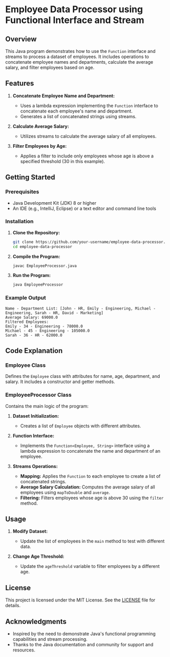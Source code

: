 # Employee Data Processor using Functional Interface and Stream

## Overview

This Java program demonstrates how to use the `Function` interface and streams to process a dataset of employees. It includes operations to concatenate employee names and departments, calculate the average salary, and filter employees based on age.

## Features

1. **Concatenate Employee Name and Department:**
   - Uses a lambda expression implementing the `Function` interface to concatenate each employee's name and department.
   - Generates a list of concatenated strings using streams.

2. **Calculate Average Salary:**
   - Utilizes streams to calculate the average salary of all employees.

3. **Filter Employees by Age:**
   - Applies a filter to include only employees whose age is above a specified threshold (30 in this example).

## Getting Started

### Prerequisites

- Java Development Kit (JDK) 8 or higher
- An IDE (e.g., IntelliJ, Eclipse) or a text editor and command line tools

### Installation

1. **Clone the Repository:**
   ```sh
   git clone https://github.com/your-username/employee-data-processor.git
   cd employee-data-processor
   ```

2. **Compile the Program:**
   ```sh
   javac EmployeeProcessor.java
   ```

3. **Run the Program:**
   ```sh
   java EmployeeProcessor
   ```

### Example Output

```
Name - Department List: [John - HR, Emily - Engineering, Michael - Engineering, Sarah - HR, David - Marketing]
Average Salary: 69000.0
Filtered Employees:
Emily - 34 - Engineering - 78000.0
Michael - 45 - Engineering - 105000.0
Sarah - 36 - HR - 62000.0
```

## Code Explanation

### Employee Class

Defines the `Employee` class with attributes for name, age, department, and salary. It includes a constructor and getter methods.

### EmployeeProcessor Class

Contains the main logic of the program:

1. **Dataset Initialization:**
   - Creates a list of `Employee` objects with different attributes.

2. **Function Interface:**
   - Implements the `Function<Employee, String>` interface using a lambda expression to concatenate the name and department of an employee.

3. **Streams Operations:**
   - **Mapping:** Applies the `Function` to each employee to create a list of concatenated strings.
   - **Average Salary Calculation:** Computes the average salary of all employees using `mapToDouble` and `average`.
   - **Filtering:** Filters employees whose age is above 30 using the `filter` method.

## Usage

1. **Modify Dataset:**
   - Update the list of employees in the `main` method to test with different data.

2. **Change Age Threshold:**
   - Update the `ageThreshold` variable to filter employees by a different age.

## License

This project is licensed under the MIT License. See the [LICENSE](LICENSE) file for details.

## Acknowledgments

- Inspired by the need to demonstrate Java's functional programming capabilities and stream processing.
- Thanks to the Java documentation and community for support and resources.
